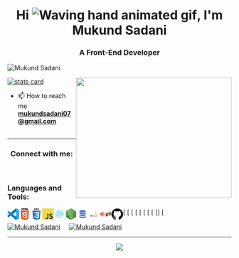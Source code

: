 <h1 align="center">Hi <img src="https://raw.githubusercontent.com/nixin72/nixin72/master/wave.gif" 
         alt="Waving hand animated gif"
         height="45"
         width="45" />, I'm Mukund Sadani</h1>
<h3 align="center">A Front-End Developer</h3>

<p align="left"> <img src="https://komarev.com/ghpvc/?username=mukundsadani07&label=Profile%20views&color=0e75b6&style=flat" alt="Mukund Sadani" /> </p>

<p>
<a align= "center" href="https://github.com/mukundsadani07">
  <img alt= "stats card" height="200px" width="400" src="https://github-readme-stats.vercel.app/api?username=mukundsadani07&show_icons=true&theme=radical"
 />
  <img align="right" height="270px" width="350" src="https://cdn.dribbble.com/users/2238041/screenshots/4763918/working.gif" /> </a>

</p>

<!-- <p align="left"> <a href="https://twitter.com/Dark_carnage07" target="blank"><img src="https://img.shields.io/twitter/follow/Dark_carnage07?logo=twitter&style=for-the-badge" alt="Mukund Sadani" /></a> </p> -->

- 📫 How to reach me **mukundsadani07@gmail.com**
<br><br>
<hr>

<h3 align="center">Connect with me:</h3>
<p align="center">
<br />

### Languages and Tools:

[<img align="left" alt="Visual Studio Code" width="26px" src="https://raw.githubusercontent.com/github/explore/80688e429a7d4ef2fca1e82350fe8e3517d3494d/topics/visual-studio-code/visual-studio-code.png" />
[<img align="left" alt="HTML5" width="26px" src="https://raw.githubusercontent.com/github/explore/80688e429a7d4ef2fca1e82350fe8e3517d3494d/topics/html/html.png" />
[<img align="left" alt="CSS3" width="26px" src="https://raw.githubusercontent.com/github/explore/80688e429a7d4ef2fca1e82350fe8e3517d3494d/topics/css/css.png" />
[<img align="left" alt="JavaScript" width="26px" src="https://raw.githubusercontent.com/github/explore/80688e429a7d4ef2fca1e82350fe8e3517d3494d/topics/javascript/javascript.png" />
[<img align="left" alt="React" width="26px" src="https://raw.githubusercontent.com/github/explore/80688e429a7d4ef2fca1e82350fe8e3517d3494d/topics/react/react.png" />
[<img align="left" alt="Node.js" width="26px" src="https://raw.githubusercontent.com/github/explore/80688e429a7d4ef2fca1e82350fe8e3517d3494d/topics/nodejs/nodejs.png" />
[<img align="left" alt="SQL" width="26px" src="https://raw.githubusercontent.com/github/explore/80688e429a7d4ef2fca1e82350fe8e3517d3494d/topics/sql/sql.png" />
[<img align="left" alt="MySQL" width="26px" src="https://raw.githubusercontent.com/github/explore/80688e429a7d4ef2fca1e82350fe8e3517d3494d/topics/mysql/mysql.png" />
[<img align="left" alt="Git" width="26px" src="https://raw.githubusercontent.com/github/explore/80688e429a7d4ef2fca1e82350fe8e3517d3494d/topics/git/git.png" />]
[<img align="left" alt="GitHub" width="26px" src="https://raw.githubusercontent.com/github/explore/78df643247d429f6cc873026c0622819ad797942/topics/github/github.png" />
<!-- <a href="https://twitter.com/Dark_carnage07" target="blank"><img align="center" src="https://img.icons8.com/cute-clipart/64/000000/twitter.png" alt="Mukund Sadani" height="50" width="50" /></a> &nbsp;&nbsp;&nbsp; -->
<a href="https://www.linkedin.com/in/mukund-sadani-88673617a/" target="_blank"><img align="center" src="https://img.icons8.com/cute-clipart/64/000000/linkedin.png" alt="Mukund Sadani" height="50" width="50" /></a>&nbsp;&nbsp;&nbsp;&nbsp;
<a href="https://www.instagram.com/_mukund7_/" target="_blank"><img align="center" src="https://img.icons8.com/cute-clipart/64/000000/instagram-new.png" alt="Mukund Sadani" height="50" width="50" /></a>
</p>

<hr>
<!-- 
<p align="center">
  <img src="https://github.com/ishikkkkaaaa/ishikkkkaaaa/raw/output/github-contribution-grid-snake.svg" alt="snake"></center>
</p> -->
<p align="center">
  <img src="https://activity-graph.herokuapp.com/graph?username=mukundsadani07&theme=react-dark")
"></center>
</p>
